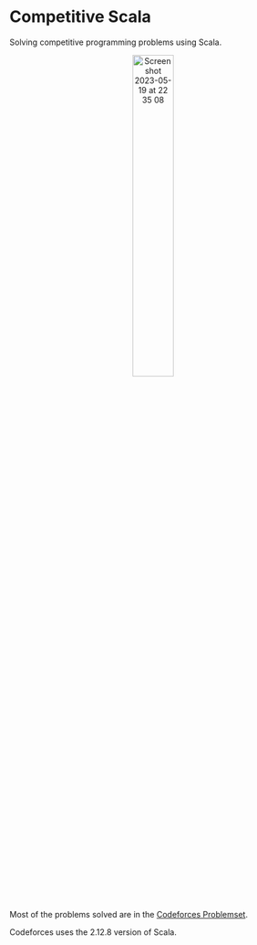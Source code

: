# Competitive Scala

Solving competitive programming problems using Scala.

<p align="center">
  <img width=38% alt="Screenshot 2023-05-19 at 22 35 08" src="https://github.com/lacwerda/competitive-scala/assets/43220266/0e1df39b-d014-4669-9e98-3354861f06c4">
</p>

Most of the problems solved are in the [Codeforces Problemset](https://codeforces.com/problemset).

Codeforces uses the 2.12.8 version of Scala.
